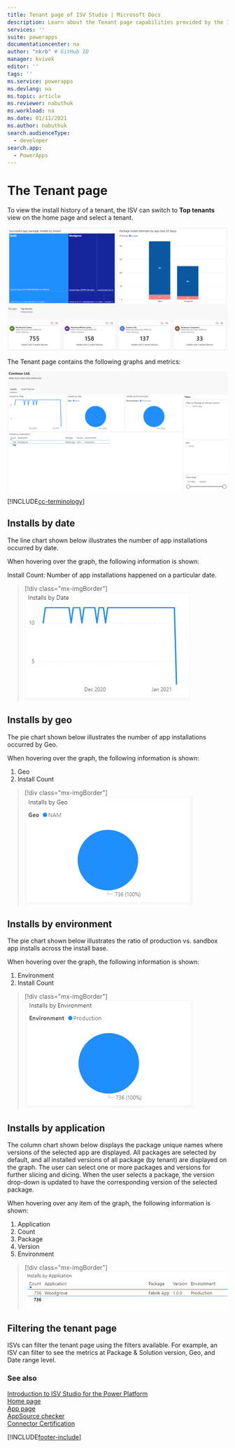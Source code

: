 ```yaml
---
title: Tenant page of ISV Studio | Microsoft Docs
description: Learn about the Tenant page capabilities provided by the ISV Studio portal.
services: ''
suite: powerapps
documentationcenter: na
author: "nkrb" # GitHub ID
manager: kvivek
editor: ''
tags: ''
ms.service: powerapps
ms.devlang: na
ms.topic: article
ms.reviewer: nabuthuk
ms.workload: na
ms.date: 01/11/2021
ms.author: nabuthuk
search.audienceType: 
  - developer
search.app: 
  - PowerApps
---
```


# The Tenant page

To view the install history of a tenant, the ISV can switch to **Top tenants** view on the home page and select a tenant.

![Install history of a tenant](media/isv-portal-homepage-tenantpivot.png)

The Tenant page contains the following graphs and metrics:

![Tenant page](media/isv-portal-tenantpage.png)

[!INCLUDE[cc-terminology](includes/cc-terminology.md)]

## Installs by date

The line chart shown below illustrates the number of app installations occurred by date. 

When hovering over the graph, the following information is shown:

Install Count: Number of app installations happened on a particular date.

> [!div class="mx-imgBorder"]
> ![Successfully installed apps](media/isv-portal-tenantpage-graph1.png)

## Installs by geo

The pie chart shown below illustrates the number of app installations occurred by Geo.

When hovering over the graph, the following information is shown:

1. Geo
2. Install Count

> [!div class="mx-imgBorder"]
> ![Package installs by environment type](media/isv-portal-tenantpage-graph2.png)

## Installs by environment

The pie chart shown below illustrates the ratio of production vs. sandbox app installs across the install base.

When hovering over the graph, the following information is shown:

1. Environment
2. Install Count

> [!div class="mx-imgBorder"]
> ![Package Installs by environment location](media/isv-portal-tenantpage-graph3.png)

## Installs by application

The column chart shown below displays the package unique names where versions of the selected app are displayed. All packages are selected by default, and all installed versions of all package (by tenant) are displayed on the graph. The user can select one or more packages and versions for further slicing and dicing. When the user selects a package, the version drop-down is updated to have the corresponding version of the selected package.

When hovering over any item of the graph, the following information is shown:

1. Application
1. Count
1. Package
1. Version 
1. Environment

> [!div class="mx-imgBorder"]
> ![Package and version installs by environment](media/isv-portal-tenantpage-graph4.png)

## Filtering the tenant page

ISVs can filter the tenant page using the filters available. For example, an ISV can filter to see the metrics at Package & Solution version, Geo, and Date range level.

### See also

[Introduction to ISV Studio for the Power Platform](isv-app-management.md)  
[Home page](isv-app-management-homepage.md)<br/> 
[App page](isv-app-management-apppage.md)<br/> 
[AppSource checker](isv-app-management-appsource-checker.md)<br/> 
[Connector Certification](isv-app-management-certification.md)


[!INCLUDE[footer-include](../../includes/footer-banner.md)]